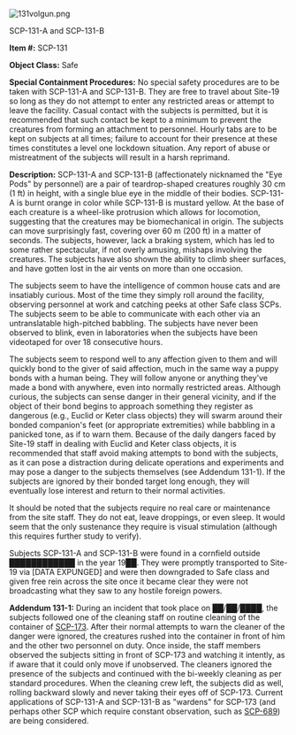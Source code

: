 ![131volgun.png](http://scp-wiki.wdfiles.com/local--files/scp-131/131volgun.png)

SCP-131-A and SCP-131-B

**Item #:** SCP-131

**Object Class:** Safe

**Special Containment Procedures:** No special safety procedures are to be taken with SCP-131-A and SCP-131-B. They are free to travel about Site-19 so long as they do not attempt to enter any restricted areas or attempt to leave the facility. Casual contact with the subjects is permitted, but it is recommended that such contact be kept to a minimum to prevent the creatures from forming an attachment to personnel. Hourly tabs are to be kept on subjects at all times; failure to account for their presence at these times constitutes a level one lockdown situation. Any report of abuse or mistreatment of the subjects will result in a harsh reprimand.

**Description:** SCP-131-A and SCP-131-B (affectionately nicknamed the "Eye Pods" by personnel) are a pair of teardrop-shaped creatures roughly 30 cm (1 ft) in height, with a single blue eye in the middle of their bodies. SCP-131-A is burnt orange in color while SCP-131-B is mustard yellow. At the base of each creature is a wheel-like protrusion which allows for locomotion, suggesting that the creatures may be biomechanical in origin. The subjects can move surprisingly fast, covering over 60 m (200 ft) in a matter of seconds. The subjects, however, lack a braking system, which has led to some rather spectacular, if not overly amusing, mishaps involving the creatures. The subjects have also shown the ability to climb sheer surfaces, and have gotten lost in the air vents on more than one occasion.

The subjects seem to have the intelligence of common house cats and are insatiably curious. Most of the time they simply roll around the facility, observing personnel at work and catching peeks at other Safe class SCPs. The subjects seem to be able to communicate with each other via an untranslatable high-pitched babbling. The subjects have never been observed to blink, even in laboratories when the subjects have been videotaped for over 18 consecutive hours.

The subjects seem to respond well to any affection given to them and will quickly bond to the giver of said affection, much in the same way a puppy bonds with a human being. They will follow anyone or anything they've made a bond with anywhere, even into normally restricted areas. Although curious, the subjects can sense danger in their general vicinity, and if the object of their bond begins to approach something they register as dangerous (e.g., Euclid or Keter class objects) they will swarm around their bonded companion's feet (or appropriate extremities) while babbling in a panicked tone, as if to warn them. Because of the daily dangers faced by Site-19 staff in dealing with Euclid and Keter class objects, it is recommended that staff avoid making attempts to bond with the subjects, as it can pose a distraction during delicate operations and experiments and may pose a danger to the subjects themselves (see Addendum 131-1). If the subjects are ignored by their bonded target long enough, they will eventually lose interest and return to their normal activities.

It should be noted that the subjects require no real care or maintenance from the site staff. They do not eat, leave droppings, or even sleep. It would seem that the only sustenance they require is visual stimulation (although this requires further study to verify).

Subjects SCP-131-A and SCP-131-B were found in a cornfield outside ████████████ in the year 19██. They were promptly transported to Site-19 via \[DATA EXPUNGED\] and were then downgraded to Safe class and given free rein across the site once it became clear they were not broadcasting what they saw to any hostile foreign powers.

**Addendum 131-1:** During an incident that took place on ██/██/████, the subjects followed one of the cleaning staff on routine cleaning of the container of [SCP-173](/scp-173). After their normal attempts to warn the cleaner of the danger were ignored, the creatures rushed into the container in front of him and the other two personnel on duty. Once inside, the staff members observed the subjects sitting in front of SCP-173 and watching it intently, as if aware that it could only move if unobserved. The cleaners ignored the presence of the subjects and continued with the bi-weekly cleaning as per standard procedures. When the cleaning crew left, the subjects did as well, rolling backward slowly and never taking their eyes off of SCP-173. Current applications of SCP-131-A and SCP-131-B as "wardens" for SCP-173 (and perhaps other SCP which require constant observation, such as [SCP-689](/scp-689)) are being considered.